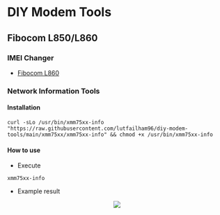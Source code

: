 # DIY Modem Tools

## Fibocom L850/L860
### IMEI Changer
- [Fibocom L860](https://github.com/lutfailham96/diy-modem-tools/releases/tag/l860-gl)
### Network Information Tools
#### Installation
```shell
curl -sLo /usr/bin/xmm75xx-info "https://raw.githubusercontent.com/lutfailham96/diy-modem-tools/main/xmm75xx/xmm75xx-info" && chmod +x /usr/bin/xmm75xx-info
```
#### How to use
- Execute
```
xmm75xx-info
```
- Example result
<p align="center">
  <img src="https://i.ibb.co/j5DXHFg/Screenshot-from-2022-03-07-08-39-33.png" />
</p>
